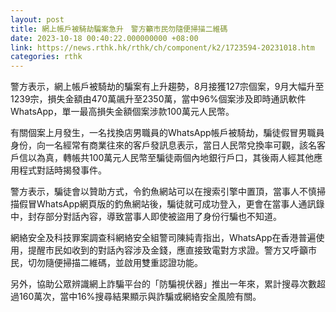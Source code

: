 ```yaml
---
layout: post
title: 網上帳戶被騎劫騙案急升　警方籲市民勿隨便掃描二維碼
date: 2023-10-18 00:40:22.000000000 +08:00
link: https://news.rthk.hk/rthk/ch/component/k2/1723594-20231018.htm
categories: rthk
---
```


警方表示，網上帳戶被騎劫的騙案有上升趨勢，8月接獲127宗個案，9月大幅升至1239宗，損失金額由470萬飊升至2350萬，當中96%個案涉及即時通訊軟件WhatsApp，單一最高損失金額個案涉款100萬元人民幣。

有關個案上月發生，一名找換店男職員的WhatsApp帳戶被騎劫，騙徒假冒男職員身份，向一名經常有商業往來的客戶發訊息表示，當日人民幣兌換率可觀，該名客戶信以為真，轉帳共100萬元人民幣至騙徒兩個內地銀行戶口，其後兩人經其他應用程式對話時揭發事件。

警方表示，騙徒會以贊助方式，令釣魚網站可以在搜索引擎中置頂，當事人不慎掃描假冒WhatsApp網頁版的釣魚網站後，騙徒就可成功登入，更會在當事人通訊錄中，封存部分對話內容，導致當事人即使被盜用了身份行騙也不知道。

網絡安全及科技罪案調查科網絡安全組警司陳純青指出，WhatsApp在香港普遍使用，提醒市民如收到的對話內容涉及金錢，應直接致電對方求證。警方又呼籲市民，切勿隨便掃描二維碼，並啟用雙重認證功能。

另外，協助公眾辨識網上詐騙平台的「防騙視伏器」推出一年來，累計搜尋次數超過160萬次，當中16%搜尋結果顯示與詐騙或網絡安全風險有關。
